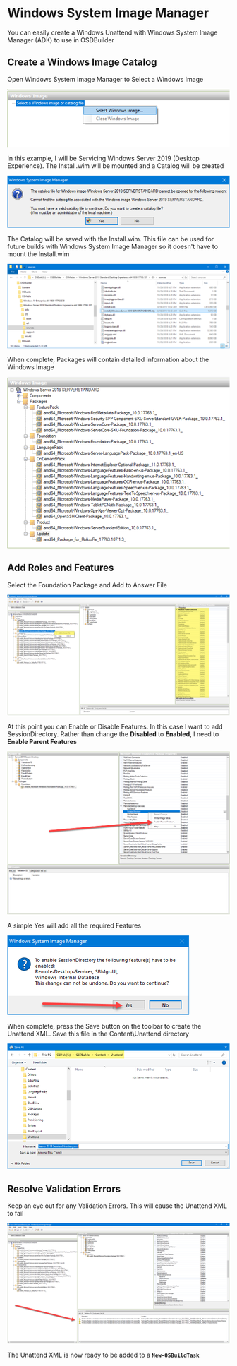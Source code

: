 # Windows System Image Manager

You can easily create a Windows Unattend with Windows System Image Manager \(ADK\) to use in OSDBuilder

## Create a Windows Image Catalog

Open Windows System Image Manager to Select a Windows Image

![](../../../../../.gitbook/assets/image%20%2884%29.png)

In this example, I will be Servicing Windows Server 2019 \(Desktop Experience\).  The Install.wim will be mounted and a Catalog will be created

![](../../../../../.gitbook/assets/image%20%2853%29.png)

The Catalog will be saved with the Install.wim.  This file can be used for future builds with Windows System Image Manager so it doesn't have to mount the Install.wim

![](../../../../../.gitbook/assets/image%20%28132%29.png)

When complete, Packages will contain detailed information about the Windows Image

![](../../../../../.gitbook/assets/image%20%2811%29.png)

## Add Roles and Features

Select the Foundation Package and Add to Answer File

![](../../../../../.gitbook/assets/image%20%2891%29.png)

At this point you can Enable or Disable Features.  In this case I want to add SessionDirectory.  Rather than change the **Disabled** to **Enabled**, I need to **Enable Parent Features**

![](../../../../../.gitbook/assets/image%20%2839%29.png)

A simple Yes will add all the required Features

![](../../../../../.gitbook/assets/image%20%2830%29.png)

When complete, press the Save button on the toolbar to create the Unattend XML.  Save this file in the Content\Unattend directory

![](../../../../../.gitbook/assets/image%20%2871%29.png)

## Resolve Validation Errors

Keep an eye out for any Validation Errors.  This will cause the Unattend XML to fail

![](../../../../../.gitbook/assets/image%20%28115%29.png)

The Unattend XML is now ready to be added to a **`New-OSBuildTask`**

